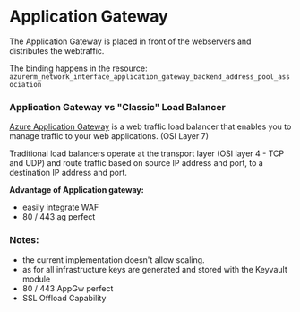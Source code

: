 # Application Gateway

The Application Gateway is placed in front of the webservers and distributes the webtraffic.

The binding happens in the resource: `azurerm_network_interface_application_gateway_backend_address_pool_association`

### Application Gateway vs "Classic" Load Balancer

[Azure Application Gateway](https://docs.microsoft.com/en-us/azure/application-gateway/overview) is a web traffic load
balancer that enables you to manage traffic to your web applications. (OSI Layer 7)

Traditional load balancers operate at the transport layer (OSI layer 4 - TCP and UDP) and route traffic based on source
IP address and port, to a destination IP address and port.

**Advantage of Application gateway:**

- easily integrate WAF
- 80 / 443 ag perfect


### Notes:

- the current implementation doesn't allow scaling.
- as for all infrastructure keys are generated and stored with the Keyvault module 
- 80 / 443 AppGw perfect
- SSL Offload Capability
